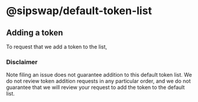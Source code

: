 # @sipswap/default-token-list

## Adding a token

To request that we add a token to the list, 

### Disclaimer

Note filing an issue does not guarantee addition to this default token list.
We do not review token addition requests in any particular order, and we do not
guarantee that we will review your request to add the token to the default list.
